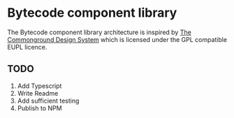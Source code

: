 # Bytecode component library

The Bytecode component library architecture is inspired by [The Commonground Design System](https://gitlab.com/commonground/core/design-system) which is licensed under the GPL compatible EUPL licence.

## TODO

1. Add Typescript
2. Write Readme
3. Add sufficient testing
4. Publish to NPM